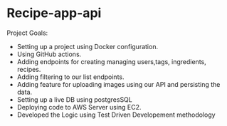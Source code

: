 # Recipe-app-api
Project Goals:
- Setting up a project using Docker configuration.
- Using GitHub actions.
- Adding endpoints for creating managing users,tags, ingredients, recipes.
- Adding filtering to our list endpoints.
- Adding feature for uploading images using our API and persisting the data.
- Setting up a live DB using postgresSQL
- Deploying code to AWS Server using EC2.
- Developed the Logic using Test Driven Developement methodology
